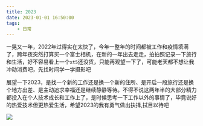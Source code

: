 ```yaml
---
title: 2023
date: 2023-01-01 16:50:00
tags:
    - 日常
---
```


一晃又一年，2022年过得实在太快了，今年一整年的时间都被工作和疫情填满了，跨年夜突然打算买一个富士相机，在新的一年出去走走，拍拍照记录一下旅行和生活，好不容易看上一个`xt5`还没货，只能再观望一下了，可能老天都不想让我冲动消费吧，先找时间学一学摄影吧

展望一下2023，是找一个新的工作还是换一个新的住所、是开启一段旅行还是换个地方出差、是主动追求幸福还是继续静静等待。不得不说这两年半的大部分精力都投入在个人技术成长和工作上了，是时候思考一下工作以外的事情了，毕竟说好的热爱技术但更热爱生活，希望2023的我有勇气做出抉择,拭目以待吧

![](../photos/src/daily/2023.png)

